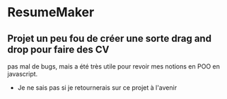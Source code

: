 # ResumeMaker
## Projet un peu fou de créer une sorte drag and drop pour faire des CV
pas mal de bugs, mais a été très utile pour revoir mes notions en POO en javascript.
- Je ne sais pas si je retournerais sur ce projet à l'avenir
